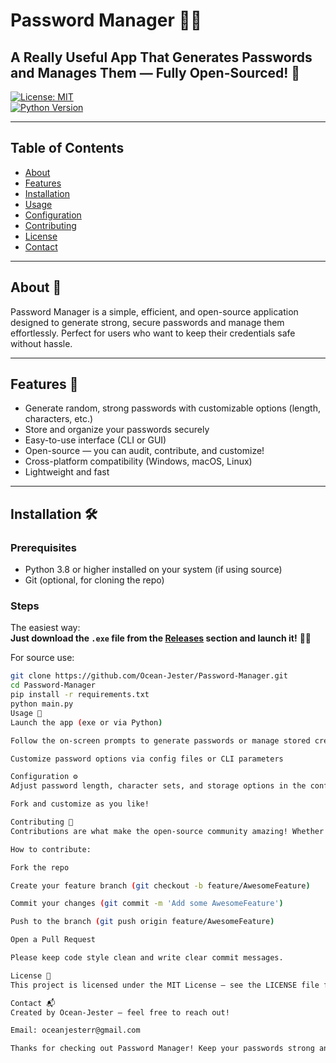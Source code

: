 # Password Manager 🔐💥

## A Really Useful App That Generates Passwords and Manages Them — Fully Open-Sourced! 🚀

[![License: MIT](https://img.shields.io/badge/License-MIT-green.svg)](LICENSE)  
[![Python Version](https://img.shields.io/badge/python-3.8%2B-blue.svg)]()

---

## Table of Contents

- [About](#about)  
- [Features](#features)  
- [Installation](#installation)  
- [Usage](#usage)  
- [Configuration](#configuration)  
- [Contributing](#contributing)  
- [License](#license)  
- [Contact](#contact)  

---

## About 🧐

Password Manager is a simple, efficient, and open-source application designed to generate strong, secure passwords and manage them effortlessly. Perfect for users who want to keep their credentials safe without hassle.

---

## Features 🌟

- Generate random, strong passwords with customizable options (length, characters, etc.)  
- Store and organize your passwords securely  
- Easy-to-use interface (CLI or GUI)  
- Open-source — you can audit, contribute, and customize!  
- Cross-platform compatibility (Windows, macOS, Linux)  
- Lightweight and fast

---

## Installation 🛠️

### Prerequisites

- Python 3.8 or higher installed on your system (if using source)  
- Git (optional, for cloning the repo)

### Steps

The easiest way:  
**Just download the `.exe` file from the [Releases](https://github.com/Ocean-Jester/Password-Manager/releases) section and launch it!** 🚀🔥

For source use:  
```bash
git clone https://github.com/Ocean-Jester/Password-Manager.git  
cd Password-Manager  
pip install -r requirements.txt  
python main.py
Usage 🚀
Launch the app (exe or via Python)

Follow the on-screen prompts to generate passwords or manage stored credentials

Customize password options via config files or CLI parameters

Configuration ⚙️
Adjust password length, character sets, and storage options in the config file (config.json or similar)

Fork and customize as you like!

Contributing 🤝
Contributions are what make the open-source community amazing! Whether it’s fixing bugs, improving docs, or adding features, your help is welcome!

How to contribute:

Fork the repo

Create your feature branch (git checkout -b feature/AwesomeFeature)

Commit your changes (git commit -m 'Add some AwesomeFeature')

Push to the branch (git push origin feature/AwesomeFeature)

Open a Pull Request

Please keep code style clean and write clear commit messages.

License 📄
This project is licensed under the MIT License — see the LICENSE file for details.

Contact 📬
Created by Ocean-Jester — feel free to reach out!

Email: oceanjesterr@gmail.com

Thanks for checking out Password Manager! Keep your passwords strong and your vibes stronger! ✨💪🔐
